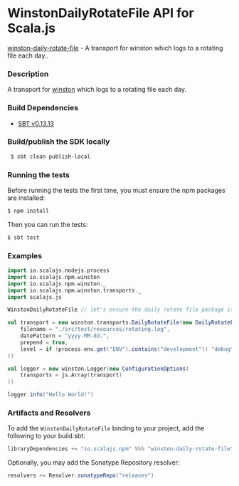 WinstonDailyRotateFile API for Scala.js
================================
[winston-daily-rotate-file](https://www.npmjs.com/package/winston-daily-rotate-file) - A transport for winston which logs to a rotating file each day..

### Description

A transport for [winston](https://github.com/scalajs-io/winston) which logs to a rotating file each day.

### Build Dependencies


* [SBT v0.13.13](http://www.scala-sbt.org/download.html)

### Build/publish the SDK locally

```bash
 $ sbt clean publish-local
```

### Running the tests

Before running the tests the first time, you must ensure the npm packages are installed:

```bash
$ npm install
```

Then you can run the tests:

```bash
$ sbt test
```

### Examples

```scala
import io.scalajs.nodejs.process
import io.scalajs.npm.winston
import io.scalajs.npm.winston._
import io.scalajs.npm.winston.transports._
import scalajs.js

WinstonDailyRotateFile // let's ensure the daily rotate file package is loaded

val transport = new winston.transports.DailyRotateFile(new DailyRotateFileOptions(
    filename = "./src/test/resources/rotating.log",
    datePattern = "yyyy-MM-dd.",
    prepend = true,
    level = if (process.env.get("ENV").contains("development")) "debug" else "info"
))

val logger = new winston.Logger(new ConfigurationOptions(
    transports = js.Array(transport)
))

logger.info("Hello World!")
```

### Artifacts and Resolvers

To add the `WinstonDailyRotateFile` binding to your project, add the following to your build.sbt:  

```sbt
libraryDependencies += "io.scalajs.npm" %%% "winston-daily-rotate-file" % "0.4.0-pre5"
```

Optionally, you may add the Sonatype Repository resolver:

```sbt   
resolvers += Resolver.sonatypeRepo("releases") 
```
